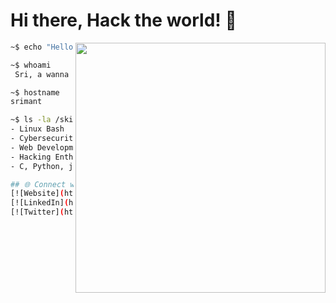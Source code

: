 # Hi there, Hack the world! 👾

<img  align="right" width ="400" src="https://user-images.githubusercontent.com/74038190/216644497-1951db19-8f3d-4e44-ac08-8e9d7e0d94a7.gif"> <!-- Optional: Add a cool terminal or personal header image -->

```bash
~$ echo "Hello, World! Let's code some exploits."

~$ whoami
 Sri, a wanna be hacker exploring the networks.

~$ hostname
srimant

~$ ls -la /skills
- Linux Bash
- Cybersecurity
- Web Development
- Hacking Enthusiast
- C, Python, javascript, HTML

## 🌐 Connect with Me
[![Website](https://img.shields.io/badge/https://srimantb.github.io/-000000?style=for-the-badge&logo=Google-Chrome&logoColor=green)](https://srimantb.github.io/)
[![LinkedIn](https://img.shields.io/badge/LinkedIn-0077B5?style=for-the-badge&logo=linkedin&logoColor=white)](https://www.linkedin.com/in/srimant)
[![Twitter](https://img.shields.io/badge/Twitter-1DA1F2?style=for-the-badge&logo=twitter&logoColor=white)](https://twitter.com/srimant)
